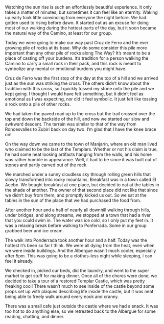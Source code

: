 Watching the sun rise is such an effortlessly beautiful experience. It only takes a matter of minutes, but sometimes it can feel like an eternity. Waking up early took little convincing from everyone the night before. We had gotten used to rising before dawn. It started out as an excuse for doing most of our walking during the hottest parts of the day, but it soon became the natural way of the Camino, at least for our group.

Today we were going to make our way past Cruz de Ferro and the ever growing pile of rocks at its base. Why do some consider this pile more important than any other pile of rocks along The Way? It’s meant to be a place of casting off your burdens. It’s tradition for a person walking the Camino to carry a small rock in their pack, and this rock is meant to symbolize any mental or emotional burdens you might have.

Cruz de Ferro was the first stop of the day at the top of a hill and we arrived just as the sun was striking the cross. The others didn’t know about the tradition with this cross, so I quickly tossed my stone onto the pile and we kept going. I thought I would have felt something, but it didn’t feel as emotional as I was expecting, nor did it feel symbolic. It just felt like tossing a rock onto a pile of other rocks.

We had taken the paved road up to the cross but the trail crossed over the top and down the backside of the hill, and now we started our slow and awkward descent. The terrain was similar to that of the way from Roncesvalles to Zubiri back on day two. I’m glad that I have the knee brace on!

On the way down we came to the town of Manjarín, where an old man lived who claimed to be the last of the Templars. Whether or not his claim is true, he had some neat looking artifacts hanging from the walls, and his home was rather humble in appearance. Well, it had to be since it was built out of stones and partly carved out of the rock.

We marched under a sunny cloudless sky through rolling green hills that slowly transformed into rocky mountains. Breakfast was in a town called El Acebo. We bought breakfast at one place, but decided to eat at the tables in the shade of another. The owner of that second place did not like that since we didn’t buy from them, and promptly kicked us out. So we sat at the tables in the sun of the place that we had purchased the food from.

After another hour and a half of nearly all downhill walking through hills, under bridges, and along streams, we stopped at a town that had a river that you could swim in. The water was ice cold, so I only put my feet in. It was a relaxing break before walking to Ponferrada. Some in our group grabbed beer and ice cream.

The walk into Ponderrada took another hour and a half.  Today was the hottest it’s been so far I think. We were all dying from the heat, even when we were inside buildings. And the Albergue wasn’t much cooler, especially after 5pm. This was going to be a clothes-less night while sleeping, I can feel it already.

We checked in, picked our beds, did the laundry, and went to the super market to get stuff for making dinner. Once all of the chores were done, we decided to take a tour of a restored Templar Castle, which was pretty freaking cool! There wasn’t much to see inside of the castle beyond some props set up with plaques describing life inside the castle, but it was neat being able to freely walk around every nook and cranny.

There was a small cafe just outside the castle where we had a snack. It was too hot to do anything else, so we retreated back to the Albergue for some reading, chatting, and dinner.